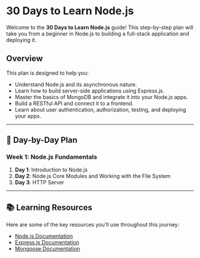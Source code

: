 # 30 Days to Learn Node.js

Welcome to the **30 Days to Learn Node.js** guide! This step-by-step plan will take you from a beginner in Node.js to building a full-stack application and deploying it.


## Overview

This plan is designed to help you:
- Understand Node.js and its asynchronous nature.
- Learn how to build server-side applications using Express.js.
- Master the basics of MongoDB and integrate it into your Node.js apps.
- Build a RESTful API and connect it to a frontend.
- Learn about user authentication, authorization, testing, and deploying your apps.

---

## 📅 **Day-by-Day Plan**

### Week 1: Node.js Fundamentals

1. **Day 1**: Introduction to Node.js
2. **Day 2**: Node.js Core Modules and Working with the File System
3. **Day 3**: HTTP Server 


---

## 📚 **Learning Resources**

Here are some of the key resources you'll use throughout this journey:

- [Node.js Documentation](https://nodejs.org/en/docs/)
- [Express.js Documentation](https://expressjs.com/)
- [Mongoose Documentation](https://mongoosejs.com/)
